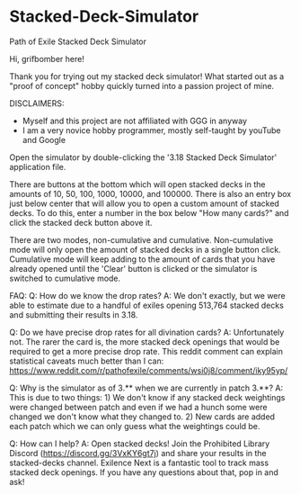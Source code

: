 # Stacked-Deck-Simulator
Path of Exile Stacked Deck Simulator

Hi, grifbomber here!

Thank you for trying out my stacked deck simulator! What started out as a "proof of concept" hobby quickly turned into a passion project of mine.

DISCLAIMERS:
- Myself and this project are not affiliated with GGG in anyway
- I am a very novice hobby programmer, mostly self-taught by youTube and Google

Open the simulator by double-clicking the '3.18 Stacked Deck Simulator' application file.

There are buttons at the bottom which will open stacked decks in the amounts of 10, 50, 100, 1000, 10000, and 100000. There is also an entry box just below center that will allow you to open a custom amount of stacked decks. To do this, enter a number in the box below "How many cards?" and click the stacked deck button above it.

There are two modes, non-cumulative and cumulative. Non-cumulative mode will only open the amount of stacked decks in a single button click. Cumulative mode will keep adding to the amount of cards that you have already opened until the 'Clear' button is clicked or the simulator is switched to cumulative mode.

FAQ:
Q: How do we know the drop rates?
A: We don't exactly, but we were able to estimate due to a handful of exiles opening 513,764 stacked decks and submitting their results in 3.18.

Q: Do we have precise drop rates for all divination cards?
A: Unfortunately not. The rarer the card is, the more stacked deck openings that would be required to get a more precise drop rate. This reddit comment can explain statistical caveats much better than I can: https://www.reddit.com/r/pathofexile/comments/wsi0j8/comment/iky95yp/

Q: Why is the simulator as of 3.** when we are currently in patch 3.**?
A: This is due to two things: 1) We don't know if any stacked deck weightings were changed between patch and even if we had a hunch some were changed we don't know what they changed to. 2) New cards are added each patch which we can only guess what the weightings could be.

Q: How can I help?
A: Open stacked decks! Join the Prohibited Library Discord (https://discord.gg/3VxKY6gt7j) and share your results in the stacked-decks channel. Exilence Next is a fantastic tool to track mass stacked deck openings. If you have any questions about that, pop in and ask!
